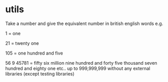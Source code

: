 utils
=====
Take a number and give the equivalent number in british english words e.g.

1 = one

21 = twenty one

105 = one hundred and five

56 9 45781 = fifty six million nine hundred and forty five thousand seven hundred and eighty one etc.. up to 999,999,999 without any external libraries (except testing libraries)

